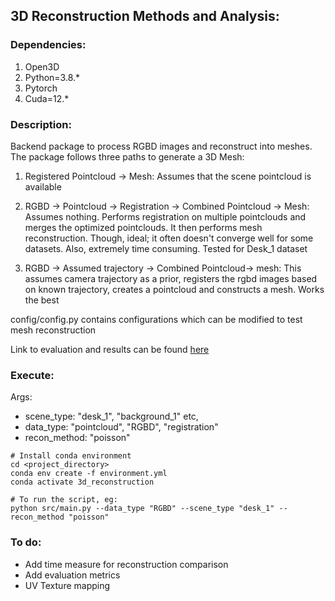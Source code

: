 ## 3D Reconstruction Methods and Analysis:

### Dependencies:
1) Open3D
2) Python=3.8.*
3) Pytorch
4) Cuda=12.*

### Description:
Backend package to process RGBD images and reconstruct into meshes. The package follows three paths to generate a 3D Mesh:
1) Registered Pointcloud -> Mesh: Assumes that the scene pointcloud is available

2) RGBD -> Pointcloud -> Registration -> Combined Pointcloud -> Mesh: Assumes nothing. Performs registration on multiple pointclouds and merges 
the optimized pointclouds. It then performs mesh reconstruction. Though, ideal; it often doesn't converge well for some datasets. Also, 
extremely time consuming. Tested for Desk_1 dataset

3) RGBD -> Assumed trajectory -> Combined Pointcloud-> mesh: This assumes camera trajectory as a prior, registers the rgbd images based on known trajectory, creates a pointcloud and constructs a mesh. Works the best

config/config.py contains configurations which can be modified to test mesh reconstruction

Link to evaluation and results can be found [here](https://docs.google.com/presentation/d/1zv3o6zZ8MQbJSzoeJ-8OYwXjOIBtOoVg784pdNzaiJo/edit?usp=sharing)

### Execute:
Args:
- scene_type: "desk_1", "background_1" etc,
- data_type: "pointcloud", "RGBD", "registration"
- recon_method: "poisson"

```
# Install conda environment
cd <project_directory>
conda env create -f environment.yml
conda activate 3d_reconstruction

# To run the script, eg:
python src/main.py --data_type "RGBD" --scene_type "desk_1" --recon_method "poisson"
``` 

### To do:

- Add time measure for reconstruction comparison
- Add evaluation metrics
- UV Texture mapping